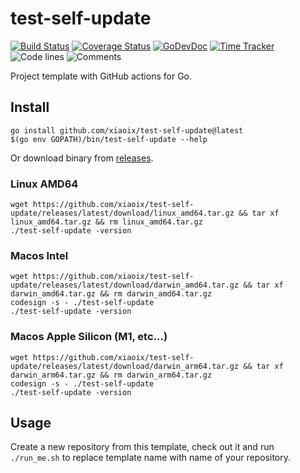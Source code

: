 # test-self-update

[![Build Status](https://github.com/xiaoix/test-self-update/workflows/test-unit/badge.svg)](https://github.com/xiaoix/test-self-update/actions?query=branch%3Amaster+workflow%3Atest-unit)
[![Coverage Status](https://codecov.io/gh/xiaoix/test-self-update/branch/master/graph/badge.svg)](https://codecov.io/gh/xiaoix/test-self-update)
[![GoDevDoc](https://img.shields.io/badge/dev-doc-00ADD8?logo=go)](https://pkg.go.dev/github.com/xiaoix/test-self-update)
[![Time Tracker](https://wakatime.com/badge/github/xiaoix/test-self-update.svg)](https://wakatime.com/badge/github/xiaoix/test-self-update)
![Code lines](https://sloc.xyz/github/xiaoix/test-self-update/?category=code)
![Comments](https://sloc.xyz/github/xiaoix/test-self-update/?category=comments)

<!--- TODO Update README.md -->

Project template with GitHub actions for Go.

## Install

```
go install github.com/xiaoix/test-self-update@latest
$(go env GOPATH)/bin/test-self-update --help
```

Or download binary from [releases](https://github.com/xiaoix/test-self-update/releases).

### Linux AMD64

```
wget https://github.com/xiaoix/test-self-update/releases/latest/download/linux_amd64.tar.gz && tar xf linux_amd64.tar.gz && rm linux_amd64.tar.gz
./test-self-update -version
```

### Macos Intel

```
wget https://github.com/xiaoix/test-self-update/releases/latest/download/darwin_amd64.tar.gz && tar xf darwin_amd64.tar.gz && rm darwin_amd64.tar.gz
codesign -s - ./test-self-update
./test-self-update -version
```

### Macos Apple Silicon (M1, etc...)

```
wget https://github.com/xiaoix/test-self-update/releases/latest/download/darwin_arm64.tar.gz && tar xf darwin_arm64.tar.gz && rm darwin_arm64.tar.gz
codesign -s - ./test-self-update
./test-self-update -version
```


## Usage

Create a new repository from this template, check out it and run `./run_me.sh` to replace template name with name of
your repository.
